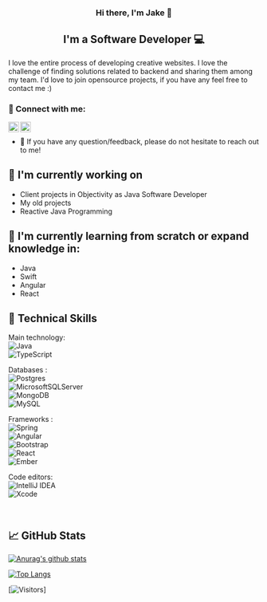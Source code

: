 <!-- <p align="center">
  <a href="https://www.yushi.dev/" target="_blank" rel="noreferrer"><img src="" alt="my banner"></a>
</p> -->

<h3 align="center">
Hi there, I'm Jake</a> 👋
</h3>

<h2 align="center">
I'm a Software Developer 💻
</h2> 

I love the entire process of developing creative websites. I love the challenge of finding solutions related to backend and sharing them among my team. I'd love to join opensource projects, if you have any feel free to contact me :)

### 🤝 Connect with me:

<a href="https://www.linkedin.com/in/jakub-musialik-32a957208/"><img align="left" src="https://raw.githubusercontent.com/yushi1007/yushi1007/main/images/linkedin.svg" width="21px"/></a>
<a href="https://www.instagram.com/kuba_musivlik/"><img align="left" src="https://raw.githubusercontent.com/yushi1007/yushi1007/main/images/instagram.svg"
width="21px"/></a>
</br>
- 💬 If you have any question/feedback, please do not hesitate to reach out to me!

## 🔭 I'm currently working on

- Client projects in Objectivity as Java Software Developer
- My old projects
- Reactive Java Programming

## 🌱 I'm currently learning from scratch or expand knowledge in: </br>

- Java
- Swift
- Angular
- React

## 💼 Technical Skills
Main technology: </br>
![Java](https://img.shields.io/badge/java-%23ED8B00.svg?style=for-the-badge&logo=java&logoColor=white) </br>
![TypeScript](https://img.shields.io/badge/typescript-%23007ACC.svg?style=for-the-badge&logo=typescript&logoColor=white) </br>

Databases : </br>
![Postgres](https://img.shields.io/badge/postgres-%23316192.svg?style=for-the-badge&logo=postgresql&logoColor=white) </br>
![MicrosoftSQLServer](https://img.shields.io/badge/Microsoft%20SQL%20Sever-CC2927?style=for-the-badge&logo=microsoft%20sql%20server&logoColor=white) </br>
![MongoDB](https://img.shields.io/badge/MongoDB-%234ea94b.svg?style=for-the-badge&logo=mongodb&logoColor=white) </br>
![MySQL](https://img.shields.io/badge/mysql-%2300f.svg?style=for-the-badge&logo=mysql&logoColor=white) </br>


Frameworks : </br>
![Spring](https://img.shields.io/badge/spring-%236DB33F.svg?style=for-the-badge&logo=spring&logoColor=white) </br>
![Angular](https://img.shields.io/badge/angular-%23DD0031.svg?style=for-the-badge&logo=angular&logoColor=white) </br>
![Bootstrap](https://img.shields.io/badge/bootstrap-%23563D7C.svg?style=for-the-badge&logo=bootstrap&logoColor=white) </br>
![React](https://img.shields.io/badge/react-%2320232a.svg?style=for-the-badge&logo=react&logoColor=%2361DAFB) </br>
![Ember](https://img.shields.io/badge/ember-1C1E24?style=for-the-badge&logo=ember.js&logoColor=#D04A37) </br>

Code editors: </br>
![IntelliJ IDEA](https://img.shields.io/badge/IntelliJIDEA-000000.svg?style=for-the-badge&logo=intellij-idea&logoColor=white) </br>
![Xcode](https://img.shields.io/badge/Xcode-007ACC?style=for-the-badge&logo=Xcode&logoColor=white) </br>

</br>

## 📈 GitHub Stats 

[![Anurag's github stats](https://github-readme-stats.vercel.app/api?username=JakubMusialik)](https://github.com/JakubMusialik)

[![Top Langs](https://github-readme-stats.vercel.app/api/top-langs/?username=JakubMusialik&layout=compact)](https://github.com/JakubMusialik)

[![Visitors](https://visitor-badge.glitch.me/badge?page_id=JakubMusialik.JakubMusialik)]

<!---
JakubMusialik/JakubMusialik is a ✨ special ✨ repository because its `README.md` (this file) appears on your GitHub profile.
You can click the Preview link to take a look at your changes.
--->
